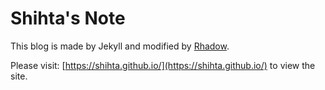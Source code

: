 # Shihta's Note

This blog is made by Jekyll and modified by [Rhadow](https://rhadow.github.io/).

Please visit: [https://shihta.github.io/](https://shihta.github.io/) to view the site.
